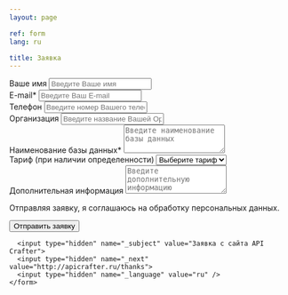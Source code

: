 ```yaml
---
layout: page

ref: form
lang: ru

title: Заявка
---
```


<div class="row">
  <div class="col-md-6 col-md-offset-3">
    <form action="https://formspree.io/apicrafter@infoculture.ru" method="POST" data-parsley-validate="">
      <div class="form-group row">
        <div class="col-12 col-sm-6 mb-3 mb-sm-0">
        <label for="formName">Ваше имя</label>
        <input type="text" name="full_name" class="form-control" id="formName" placeholder="Введите Ваше имя">
        </div>
        <div class="col-12 col-sm-6 mb-3 mb-sm-0">
          <label for="formEmail">E-mail*</label>
          <input type="email" name="_replyto" class="form-control" id="formEmail" placeholder="Введите Ваш E-mail" required="">
        </div>
      </div>
      <div class="form-group">
        <label for="formPhone">Телефон</label>
        <input type="phone" name="phone" class="form-control" id="formPhone" placeholder="Введите номер Вашего телефона">
      </div>
      <div class="form-group">
        <label for="formOrganization">Организация</label>
        <input type="text" name="full_name" class="form-control" id="formOrganization" placeholder="Введите название Вашей Организации">
      </div>
      <div class="form-group">
        <label for="formMessage">Наименование базы данных*</label>
        <textarea name="message" class="form-control" id="formMessage" rows="3" placeholder="Введите наименование базы данных" required=""></textarea>
      </div>
      <div class="form-group">
        <label for="formPlan">Тариф (при наличии определенности)</label>
        <select name="plan" class="form-control">
          <option disabled selected>Выберите тариф</option>
          <option>Тариф 1</option>
          <option>Тариф 2</option>
          <option>Тариф 3</option>
        </select>
      </div>
      <div class="form-group">
        <label for="formInfo">Дополнительная информация</label>
        <textarea name="info" class="form-control" id="formInfo" rows="3" placeholder="Введите дополнительную информацию"></textarea>
      </div>
      <div class="form-group">
        <p class="warn">Отправляя заявку, я соглашаюсь на обработку персональных данных.</p>
      </div>
      <div class="form-group text-center">
        <input class="btn btn-lg btn-primary" type="submit" value="Отправить заявку">
      </div>

      <input type="hidden" name="_subject" value="Заявка с сайта API Crafter">
      <input type="hidden" name="_next" value="http://apicrafter.ru/thanks">
      <input type="hidden" name="_language" value="ru" />
    </form>
  </div>
</div>